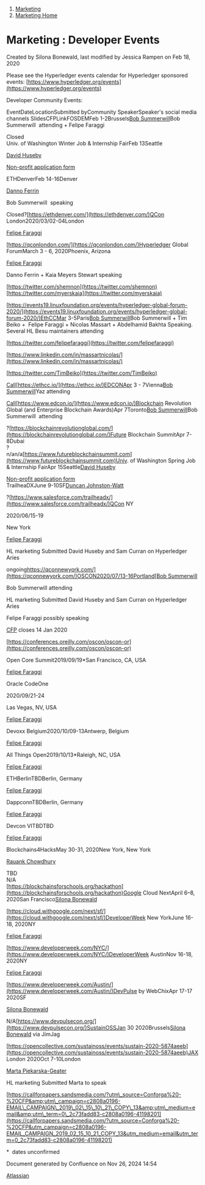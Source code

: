 1. [Marketing](index.html)
2. [Marketing Home](Marketing-Home_19169291.html)

# Marketing : Developer Events

Created by Silona Bonewald, last modified by Jessica Rampen on Feb 18, 2020

Please see the Hyperledger events calendar for Hyperledger sponsored events: [https://www.hyperledger.org/events](https://www.hyperledger.org/events)

Developer Community Events:

EventDateLocationSubmitted byCommunity SpeakerSpeaker's social media channels SlidesCFPLinkFOSDEMFeb 1-2Brussels[Bob Summerwill](https://lf-hyperledger.atlassian.net/wiki/people/557058:7aeb523c-4c78-43a5-9c06-ed430e5b03ff?ref=confluence)Bob Summerwill  attending + Felipe Faraggi

Closed  
Univ. of Washington Winter Job &amp; Internship FairFeb 13Seattle

[David Huseby](https://lf-hyperledger.atlassian.net/wiki/people/5c81ef6e187e8e0b95b0b1e9?ref=confluence)

[Non-profit application form](https://docs.google.com/forms/d/e/1FAIpQLSe7P_-5X5pjHZuWDznJlyiOTsgkV-ueIcyAMGRQeNcyaRlEWA/viewform)

ETHDenverFeb 14-16Denver

[Danno Ferrin](https://lf-hyperledger.atlassian.net/wiki/people/5b7f2d80c4e4892a5b789551?ref=confluence)

Bob Summerwill  speaking

Closed?[https://ethdenver.com/](https://ethdenver.com/)QCon London2020/03/02-04London

[Felipe Faraggi](https://lf-hyperledger.atlassian.net/wiki/people/557058:aac7a469-2fb8-46e6-9160-aec129b8c9b7?ref=confluence)

[https://qconlondon.com/](https://qconlondon.com/)Hyperledger Global ForumMarch 3 - 6, 2020Phoenix, Arizona

[Felipe Faraggi](https://lf-hyperledger.atlassian.net/wiki/people/557058:aac7a469-2fb8-46e6-9160-aec129b8c9b7?ref=confluence)

Danno Ferrin + Kaia Meyers Stewart speaking

[https://twitter.com/shemnon](https://twitter.com/shemnon)  
[https://twitter.com/myerskaia](https://twitter.com/myerskaia)

[https://events19.linuxfoundation.org/events/hyperledger-global-forum-2020/](https://events19.linuxfoundation.org/events/hyperledger-global-forum-2020/)EthCCMar 3-5Paris[Bob Summerwill](https://lf-hyperledger.atlassian.net/wiki/people/557058:7aeb523c-4c78-43a5-9c06-ed430e5b03ff?ref=confluence)Bob Summerwill + Tim Beiko +  Felipe Faraggi + Nicolas Massart + Abdelhamid Bakhta Speaking.  
Several HL Besu maintainers attending

[https://twitter.com/felipefaraggi](https://twitter.com/felipefaraggi)

[https://www.linkedin.com/in/massartnicolas/](https://www.linkedin.com/in/massartnicolas/)

[https://twitter.com/TimBeiko](https://twitter.com/TimBeiko)

[Call](https://docs.google.com/forms/d/e/1FAIpQLSeQLyqqugdDtslooQFrsaIsVt1vAg-DmgOX1arbBLbWtCGWWQ/viewform)[https://ethcc.io/](https://ethcc.io/)EDCONApr 3 - 7Vienna[Bob Summerwill](https://lf-hyperledger.atlassian.net/wiki/people/557058:7aeb523c-4c78-43a5-9c06-ed430e5b03ff?ref=confluence)Yaz attending

[Call](https://www.edcon.io/registration?pay=0)[https://www.edcon.io/](https://www.edcon.io/)Blockchain Revolution Global (and Enterprise Blockchain Awards)Apr 7Toronto[Bob Summerwill](https://lf-hyperledger.atlassian.net/wiki/people/557058:7aeb523c-4c78-43a5-9c06-ed430e5b03ff?ref=confluence)Bob Summerwill  attending

?[https://blockchainrevolutionglobal.com/](https://blockchainrevolutionglobal.com/)Future Blockchain SummitApr 7-8Dubai  
?  
n/an/a[https://www.futureblockchainsummit.com](https://www.futureblockchainsummit.com)Univ. of Washington Spring Job &amp; Internship FairApr 15Seattle[David Huseby](https://lf-hyperledger.atlassian.net/wiki/people/5c81ef6e187e8e0b95b0b1e9?ref=confluence)

[Non-profit application form](https://docs.google.com/forms/d/e/1FAIpQLSe7P_-5X5pjHZuWDznJlyiOTsgkV-ueIcyAMGRQeNcyaRlEWA/viewform)  
TrailheaDXJune 9-10SF[Duncan Johnston-Watt](https://lf-hyperledger.atlassian.net/wiki/people/5d406861b7f3ac0da80c8884?ref=confluence)

?[https://www.salesforce.com/trailheadx/](https://www.salesforce.com/trailheadx/)QCon NY

2020/06/15-19

New York

[Felipe Faraggi](https://lf-hyperledger.atlassian.net/wiki/people/557058:aac7a469-2fb8-46e6-9160-aec129b8c9b7?ref=confluence)

HL marketing Submitted David Huseby and Sam Curran on Hyperledger Aries

ongoing[https://qconnewyork.com/](https://qconnewyork.com/)OSCON2020/07/13-16Portland[Bob Summerwill](https://lf-hyperledger.atlassian.net/wiki/people/557058:7aeb523c-4c78-43a5-9c06-ed430e5b03ff?ref=confluence)

Bob Summerwill attending

HL marketing Submitted David Huseby and Sam Curran on Hyperledger Aries

Felipe Faraggi possibly speaking

[CFP](https://conferences.oreilly.com/oscon/oscon-or/public/cfp/781) closes 14 Jan 2020

[https://conferences.oreilly.com/oscon/oscon-or](https://conferences.oreilly.com/oscon/oscon-or)

Open Core Summit2019/09/19\*San Francisco, CA, USA

[Felipe Faraggi](https://lf-hyperledger.atlassian.net/wiki/people/557058:aac7a469-2fb8-46e6-9160-aec129b8c9b7?ref=confluence)

Oracle CodeOne

2020/09/21-24

Las Vegas, NV, USA

[Felipe Faraggi](https://lf-hyperledger.atlassian.net/wiki/people/557058:aac7a469-2fb8-46e6-9160-aec129b8c9b7?ref=confluence)

Devoxx Belgium2020/10/09-13Antwerp, Belgium

[Felipe Faraggi](https://lf-hyperledger.atlassian.net/wiki/people/557058:aac7a469-2fb8-46e6-9160-aec129b8c9b7?ref=confluence)

All Things Open2019/10/13\*Raleigh, NC, USA

[Felipe Faraggi](https://lf-hyperledger.atlassian.net/wiki/people/557058:aac7a469-2fb8-46e6-9160-aec129b8c9b7?ref=confluence)

ETHBerlinTBDBerlin, Germany

[Felipe Faraggi](https://lf-hyperledger.atlassian.net/wiki/people/557058:aac7a469-2fb8-46e6-9160-aec129b8c9b7?ref=confluence)

DappconnTBDBerlin, Germany

[Felipe Faraggi](https://lf-hyperledger.atlassian.net/wiki/people/557058:aac7a469-2fb8-46e6-9160-aec129b8c9b7?ref=confluence)

Devcon VITBDTBD

[Felipe Faraggi](https://lf-hyperledger.atlassian.net/wiki/people/557058:aac7a469-2fb8-46e6-9160-aec129b8c9b7?ref=confluence)

Blockchains4HacksMay 30-31, 2020New York, New York

[Rauank Chowdhury](https://lf-hyperledger.atlassian.net/wiki/people/712020:196eb160-0b20-47c4-9317-4f39ce11d238?ref=confluence)  

TBD  
N/A  
[https://blockchainsforschools.org/hackathon](https://blockchainsforschools.org/hackathon)Google Cloud NextApril 6–8, 2020San Francisco[Silona Bonewald](https://lf-hyperledger.atlassian.net/wiki/people/712020:60ad7903-c627-4d15-ac02-e45d3098bd8e?ref=confluence)

[https://cloud.withgoogle.com/next/sf/](https://cloud.withgoogle.com/next/sf/)DeveloperWeek New YorkJune 16-18, 2020NY

[Felipe Faraggi](https://lf-hyperledger.atlassian.net/wiki/people/557058:aac7a469-2fb8-46e6-9160-aec129b8c9b7?ref=confluence)

[https://www.developerweek.com/NYC/](https://www.developerweek.com/NYC/)DeveloperWeek AustinNov 16-18, 2020NY

[Felipe Faraggi](https://lf-hyperledger.atlassian.net/wiki/people/557058:aac7a469-2fb8-46e6-9160-aec129b8c9b7?ref=confluence)

[https://www.developerweek.com/Austin/](https://www.developerweek.com/Austin/)DevPulse by WebChixApr 17-17 2020SF

[Silona Bonewald](https://lf-hyperledger.atlassian.net/wiki/people/712020:60ad7903-c627-4d15-ac02-e45d3098bd8e?ref=confluence)

N/A[https://www.devpulsecon.org/](https://www.devpulsecon.org/)SustainOSSJan 30 2020Brussels[Silona Bonewald](https://lf-hyperledger.atlassian.net/wiki/people/712020:60ad7903-c627-4d15-ac02-e45d3098bd8e?ref=confluence) via JimJag

[https://opencollective.com/sustainoss/events/sustain-2020-5874aeeb](https://opencollective.com/sustainoss/events/sustain-2020-5874aeeb)JAX London 2020Oct 7-10London

[Marta Piekarska-Geater](https://lf-hyperledger.atlassian.net/wiki/people/5e73630546571b0c3da79b94?ref=confluence)

HL marketing Submitted Marta to speak

[https://callforpapers.sandsmedia.com/?utm\_source=Conforga%20-%20CFP&amp;utm\_campaign=c2808a0196-EMAIL\_CAMPAIGN\_2019\_02\_15\_10\_21\_COPY\_13&amp;utm\_medium=email&amp;utm\_term=0\_2c73fadd83-c2808a0196-41198201](https://callforpapers.sandsmedia.com/?utm_source=Conforga%20-%20CFP&utm_campaign=c2808a0196-EMAIL_CAMPAIGN_2019_02_15_10_21_COPY_13&utm_medium=email&utm_term=0_2c73fadd83-c2808a0196-41198201)

*  dates unconfirmed

Document generated by Confluence on Nov 26, 2024 14:54

[Atlassian](http://www.atlassian.com/)
